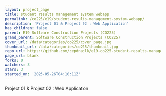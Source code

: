 ```yaml
---
layout: project_page
title: student results management system webapp
permalink: /co225/e19/student-results-management-system-webapp/
description: 'Project 01 & Project 02 : Web Application'
has_children: false
parent: E19 Software Construction Projects (CO225)
grand_parent: Software Construction Projects (CO225)
cover_url: /data/categories/co225/cover_page.jpg
thumbnail_url: /data/categories/co225/thumbnail.jpg
repo_url: https://github.com/cepdnaclk/e19-co225-student-results-management-system-webapp
page_url: blank
forks: 0
watchers: 3
stars: 3
started_on: '2023-05-26T04:10:11Z'
---
```


Project 01 & Project 02 : Web Application